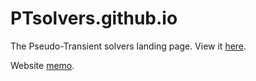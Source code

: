# PTsolvers.github.io

The Pseudo-Transient solvers landing page. View it [here](https://ptsolvers.github.io).

Website [memo](website-memo.md).
